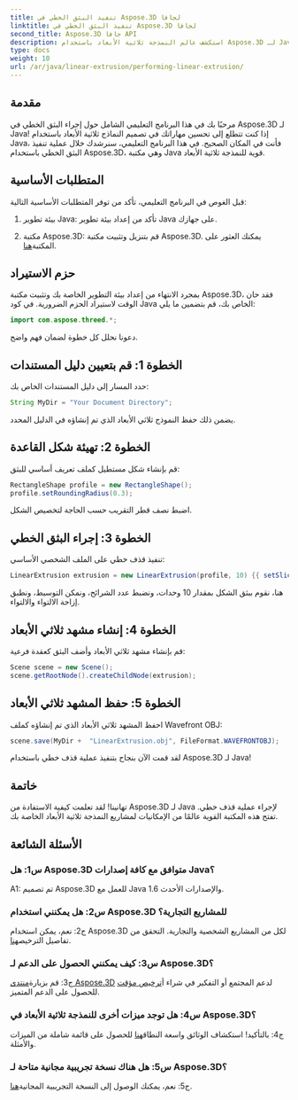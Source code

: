 ```yaml
---
title: تنفيذ البثق الخطي في Aspose.3D لجافا
linktitle: تنفيذ البثق الخطي في Aspose.3D لجافا
second_title: Aspose.3D جافا API
description: استكشف عالم النمذجة ثلاثية الأبعاد باستخدام Aspose.3D لـ Java. تعلم كيفية أداء البثق الخطي دون عناء.
type: docs
weight: 10
url: /ar/java/linear-extrusion/performing-linear-extrusion/
---
```

## مقدمة

مرحبًا بك في هذا البرنامج التعليمي الشامل حول إجراء البثق الخطي في Aspose.3D لـ Java! إذا كنت تتطلع إلى تحسين مهاراتك في تصميم النماذج ثلاثية الأبعاد باستخدام Java، فأنت في المكان الصحيح. في هذا البرنامج التعليمي، سنرشدك خلال عملية تنفيذ البثق الخطي باستخدام Aspose.3D، وهي مكتبة Java قوية للنمذجة ثلاثية الأبعاد.

## المتطلبات الأساسية

قبل الغوص في البرنامج التعليمي، تأكد من توفر المتطلبات الأساسية التالية:

1. بيئة تطوير Java: تأكد من إعداد بيئة تطوير Java على جهازك.

2.  مكتبة Aspose.3D: قم بتنزيل وتثبيت مكتبة Aspose.3D. يمكنك العثور على المكتبة[هنا](https://releases.aspose.com/3d/java/).

## حزم الاستيراد

بمجرد الانتهاء من إعداد بيئة التطوير الخاصة بك وتثبيت مكتبة Aspose.3D، فقد حان الوقت لاستيراد الحزم الضرورية. في كود Java الخاص بك، قم بتضمين ما يلي:

```java
import com.aspose.threed.*;
```

دعونا نحلل كل خطوة لضمان فهم واضح.

## الخطوة 1: قم بتعيين دليل المستندات

حدد المسار إلى دليل المستندات الخاص بك:

```java
String MyDir = "Your Document Directory";
```

يضمن ذلك حفظ النموذج ثلاثي الأبعاد الذي تم إنشاؤه في الدليل المحدد.

## الخطوة 2: تهيئة شكل القاعدة

قم بإنشاء شكل مستطيل كملف تعريف أساسي للبثق:

```java
RectangleShape profile = new RectangleShape();
profile.setRoundingRadius(0.3);
```

اضبط نصف قطر التقريب حسب الحاجة لتخصيص الشكل.

## الخطوة 3: إجراء البثق الخطي

تنفيذ قذف خطي على الملف الشخصي الأساسي:

```java
LinearExtrusion extrusion = new LinearExtrusion(profile, 10) {{ setSlices(100); setCenter(true); setTwist(360); setTwistOffset(new Vector3(10, 0, 0));}};
```

هنا، نقوم ببثق الشكل بمقدار 10 وحدات، ونضبط عدد الشرائح، ونمكن التوسيط، ونطبق إزاحة الالتواء والالتواء.

## الخطوة 4: إنشاء مشهد ثلاثي الأبعاد

قم بإنشاء مشهد ثلاثي الأبعاد وأضف البثق كعقدة فرعية:

```java
Scene scene = new Scene();
scene.getRootNode().createChildNode(extrusion);
```

## الخطوة 5: حفظ المشهد ثلاثي الأبعاد

احفظ المشهد ثلاثي الأبعاد الذي تم إنشاؤه كملف Wavefront OBJ:

```java
scene.save(MyDir +  "LinearExtrusion.obj", FileFormat.WAVEFRONTOBJ);
```

لقد قمت الآن بنجاح بتنفيذ عملية قذف خطي باستخدام Aspose.3D لـ Java!

## خاتمة

تهانينا! لقد تعلمت كيفية الاستفادة من Aspose.3D لـ Java لإجراء عملية قذف خطي. تفتح هذه المكتبة القوية عالمًا من الإمكانيات لمشاريع النمذجة ثلاثية الأبعاد الخاصة بك.

## الأسئلة الشائعة

### س1: هل Aspose.3D متوافق مع كافة إصدارات Java؟

A1: تم تصميم Aspose.3D للعمل مع Java 1.6 والإصدارات الأحدث.

### س2: هل يمكنني استخدام Aspose.3D للمشاريع التجارية؟

ج2: نعم، يمكن استخدام Aspose.3D لكل من المشاريع الشخصية والتجارية. التحقق من تفاصيل الترخيص[هنا](https://purchase.aspose.com/buy).

### س3: كيف يمكنني الحصول على الدعم لـ Aspose.3D؟

 ج3: قم بزيارة[منتدى Aspose.3D](https://forum.aspose.com/c/3d/18) لدعم المجتمع أو التفكير في شراء أ[ترخيص مؤقت](https://purchase.aspose.com/temporary-license/) للحصول على الدعم المتميز.

### س4: هل توجد ميزات أخرى للنمذجة ثلاثية الأبعاد في Aspose.3D؟

 ج4: بالتأكيد! استكشاف الوثائق واسعة النطاق[هنا](https://reference.aspose.com/3d/java/) للحصول على قائمة شاملة من الميزات والأمثلة.

### س5: هل هناك نسخة تجريبية مجانية متاحة لـ Aspose.3D؟

 ج5: نعم، يمكنك الوصول إلى النسخة التجريبية المجانية[هنا](https://releases.aspose.com/).